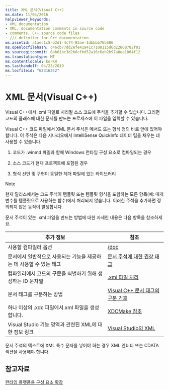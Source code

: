 ```yaml
---
title: XML 문서(Visual C++)
ms.date: 11/04/2016
helpviewer_keywords:
- XML documentation
- XML, documentation comments in source code
- comments, C++ source code files
- /// delimiter for C++ documentation
ms.assetid: a1aec1c5-b2d1-4c74-83ae-1dbbbb76b506
ms.openlocfilehash: c46cb77dd2efe41a41c7108115d6d22808782f01
ms.sourcegitcommit: 0ab61bc3d2b6cfbd52a16c6ab2b97a8ea1864f12
ms.translationtype: MT
ms.contentlocale: ko-KR
ms.lasthandoff: 04/23/2019
ms.locfileid: "62316342"
---
```

# <a name="xml-documentation-visual-c"></a>XML 문서(Visual C++)

Visual C++에서 .xml 파일로 처리될 소스 코드에 주석을 추가할 수 있습니다. 그러면 코드의 클래스에 대한 문서를 만드는 프로세스에 이 파일을 입력할 수 있습니다.

Visual C++ 코드 파일에서 XML 문서 주석은 메서드 또는 형식 정의 바로 앞에 있어야 합니다. 이 주석은 다음 시나리오에서 IntelliSense QuickInfo 데이터 팁을 채우는 데 사용할 수 있습니다.

1. 코드가 .winmd 파일과 함께 Windows 런타임 구성 요소로 컴파일되는 경우

1. 소스 코드가 현재 프로젝트에 포함된 경우

1. 형식 선언 및 구현이 동일한 헤더 파일에 있는 라이브러리

> [!NOTE]
>  현재 릴리스에서는 코드 주석이 템플릿 또는 템플릿 형식을 포함하는 모든 항목(예: 매개 변수를 템플릿으로 사용하는 함수)에서 처리되지 않습니다. 이러한 주석을 추가하면 정의되지 않은 동작이 발생합니다.

문서 주석이 있는 .xml 파일을 만드는 방법에 대한 자세한 내용은 다음 항목을 참조하세요.

|추가 정보|참조|
|---------------------------|---------|
|사용할 컴파일러 옵션|[/doc](doc-process-documentation-comments-c-cpp.md)|
|문서에서 일반적으로 사용되는 기능을 제공하는 데 사용할 수 있는 태그|[문서 주석에 대한 권장 태그](recommended-tags-for-documentation-comments-visual-cpp.md)|
|컴파일러에서 코드의 구문을 식별하기 위해 생성하는 ID 문자열|[ .xml 파일 처리](dot-xml-file-processing.md)|
|문서 태그를 구분하는 방법|[Visual C++ 문서 태그의 구분 기호](delimiters-for-visual-cpp-documentation-tags.md)|
|하나 이상의 .xdc 파일에서.xml 파일을 생성합니다.|[XDCMake 참조](xdcmake-reference.md)|
|Visual Studio 기능 영역과 관련된 XML에 대한 정보 링크|[Visual Studio의 XML](/visualstudio/xml-tools/xml-tools-in-visual-studio)|

문서 주석의 텍스트에 XML 특수 문자를 넣어야 하는 경우 XML 엔터티 또는 CDATA 섹션을 사용해야 합니다.

## <a name="see-also"></a>참고자료

[런타임 플랫폼용 구성 요소 확장](../../extensions/component-extensions-for-runtime-platforms.md)

